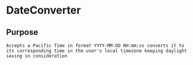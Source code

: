 # DateConverter

## Purpose
    Accepts a Pacific Time in format YYYY-MM-DD HH:mm:ss converts it to its corresponding time in the user's local timezone keeping daylight saving in consideration